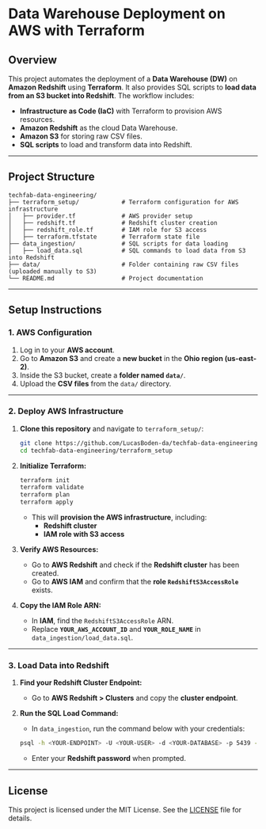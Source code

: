 # Data Warehouse Deployment on AWS with Terraform

## Overview

This project automates the deployment of a **Data Warehouse (DW)** on **Amazon Redshift** using **Terraform**. It also provides SQL scripts to **load data from an S3 bucket into Redshift**. The workflow includes:

- **Infrastructure as Code (IaC)** with Terraform to provision AWS resources.
- **Amazon Redshift** as the cloud Data Warehouse.
- **Amazon S3** for storing raw CSV files.
- **SQL scripts** to load and transform data into Redshift.

---

## Project Structure
```plaintext
techfab-data-engineering/
├── terraform_setup/            # Terraform configuration for AWS infrastructure
│   ├── provider.tf             # AWS provider setup
│   ├── redshift.tf             # Redshift cluster creation
│   ├── redshift_role.tf        # IAM role for S3 access
│   ├── terraform.tfstate       # Terraform state file
├── data_ingestion/             # SQL scripts for data loading
│   ├── load_data.sql           # SQL commands to load data from S3 into Redshift
├── data/                       # Folder containing raw CSV files (uploaded manually to S3)
└── README.md                   # Project documentation
```

---

## Setup Instructions

### 1. AWS Configuration
1. Log in to your **AWS account**.
2. Go to **Amazon S3** and create a **new bucket** in the **Ohio region (us-east-2)**.
3. Inside the S3 bucket, create a **folder named `data/`**.
4. Upload the **CSV files** from the `data/` directory.

---

### 2. Deploy AWS Infrastructure
1. **Clone this repository** and navigate to `terraform_setup/`:
   ```bash
   git clone https://github.com/LucasBoden-da/techfab-data-engineering.git
   cd techfab-data-engineering/terraform_setup
   ```

2. **Initialize Terraform:**
   ```bash
   terraform init
   terraform validate
   terraform plan
   terraform apply
   ```
   - This will **provision the AWS infrastructure**, including:
     - **Redshift cluster**
     - **IAM role with S3 access**

3. **Verify AWS Resources:**
   - Go to **AWS Redshift** and check if the **Redshift cluster** has been created.
   - Go to **AWS IAM** and confirm that the **role `RedshiftS3AccessRole`** exists.

4. **Copy the IAM Role ARN:**
   - In **IAM**, find the `RedshiftS3AccessRole` ARN.
   - Replace **`YOUR_AWS_ACCOUNT_ID`** and **`YOUR_ROLE_NAME`** in `data_ingestion/load_data.sql`.

---

### 3. Load Data into Redshift
1. **Find your Redshift Cluster Endpoint:**
   - Go to **AWS Redshift > Clusters** and copy the **cluster endpoint**.

2. **Run the SQL Load Command:**
   - In `data_ingestion`, run the command below with your credentials:
   ```bash
   psql -h <YOUR-ENDPOINT> -U <YOUR-USER> -d <YOUR-DATABASE> -p 5439 -f load_data.sql
   ```
   - Enter your **Redshift password** when prompted.

---

## License
This project is licensed under the MIT License. See the [LICENSE](LICENSE) file for details.
